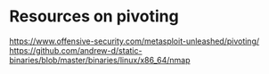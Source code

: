 # Resources on pivoting

https://www.offensive-security.com/metasploit-unleashed/pivoting/  
https://github.com/andrew-d/static-binaries/blob/master/binaries/linux/x86_64/nmap  
